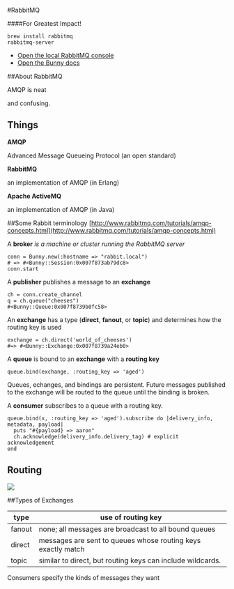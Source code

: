 #RabbitMQ

####For Greatest Impact!

```
brew install rabbitmq
rabbitmq-server
```

* [Open the local RabbitMQ console](http://localhost:15672/#/channels)
* [Open the Bunny docs](http://rubybunny.info/)

##About RabbitMQ

AMQP is neat

and confusing.

## Things

**AMQP**

Advanced Message Queueing Protocol (an open standard)

**RabbitMQ**

an implementation of AMQP (in Erlang)

**Apache ActiveMQ**

an implementation of AMQP (in Java)


##Some Rabbit terminology
[http://www.rabbitmq.com/tutorials/amqp-concepts.html](http://www.rabbitmq.com/tutorials/amqp-concepts.html)

A **broker**
_is a machine or cluster running the RabbitMQ server_

```
conn = Bunny.new(:hostname => "rabbit.local")
# => #<Bunny::Session:0x007f873ab79dc8>
conn.start
```
A **publisher**
publishes a message to an **exchange**

```
ch = conn.create_channel
q = ch.queue("cheeses")
#<Bunny::Queue:0x007f8739b0fc58>
```

An **exchange** has a type (**direct**, **fanout**, or **topic**) and determines how the routing key is used

```
exchange = ch.direct('world_of_cheeses') 
#=> #<Bunny::Exchange:0x007f8739a24eb0>
```

A **queue** is bound to an **exchange** with a **routing key**

```
queue.bind(exchange, :routing_key => 'aged')
```

Queues, echanges, and bindings are persistent. Future messages published to the exchange will be routed to the queue until the binding is broken.

A **consumer** subscribes to a queue with a routing key.

```
queue.bind(x, :routing_key => 'aged').subscribe do |delivery_info, metadata, payload|
  puts "#{payload} => aaron"
  ch.acknowledge(delivery_info.delivery_tag) # explicit acknowledgement
end
```

## Routing

![](http://www.rabbitmq.com/img/tutorials/intro/hello-world-example-routing.png)

##Types of Exchanges

| type   | use of routing key |
|--------|--------------------|
| fanout | none; all messages are broadcast to all bound queues |
| direct | messages are sent to queues whose routing keys exactly match |
| topic  | similar to direct, but routing keys can include wildcards. |

Consumers specify the kinds of messages they want